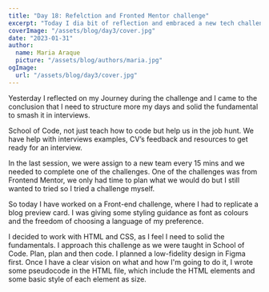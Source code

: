 ```yaml
---
title: "Day 18: Refelction and Fronted Mentor challenge"
excerpt: "Today I dia bit of reflection and embraced a new tech challenge with Frontend Mentor "
coverImage: "/assets/blog/day3/cover.jpg"
date: "2023-01-31"
author:
  name: Maria Araque
  picture: "/assets/blog/authors/maria.jpg"
ogImage:
  url: "/assets/blog/day3/cover.jpg"
---
```

Yesterday I reflected on my Journey during the challenge and I came to the conclusion that I need to structure more my days and solid the fundamental to smash it in interviews. 

School of Code, not just teach how to code but help us in the job hunt. We have help with interviews examples, CV’s feedback and resources to get ready for an interview. 

In the last session, we were assign to a new team every 15 mins and we needed to complete one of the challenges. One of the challenges was from Frontend Mentor, we only had time to plan what we would do but I still wanted to tried so I tried a challenge myself.

So today I have worked on a Front-end challenge, where I had to replicate a blog preview card. I was giving some styling guidance as font as colours and the freedom of choosing a language of my preference. 

I decided to work with HTML and CSS, as I feel I need to solid the fundamentals. I approach this challenge as we were taught in School of Code. Plan, plan and then code. I planned a low-fidelity design in Figma first. Once I have a clear vision on what and how I'm going to do it, I wrote some pseudocode in the HTML file, which include the HTML elements and some basic style of each element as size.